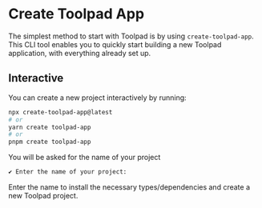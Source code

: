 # Create Toolpad App

The simplest method to start with Toolpad is by using `create-toolpad-app`. This CLI tool enables you to quickly start building a new Toolpad application, with everything already set up.

## Interactive

You can create a new project interactively by running:

```bash
npx create-toolpad-app@latest
# or
yarn create toolpad-app
# or
pnpm create toolpad-app
```

You will be asked for the name of your project

```bash
✔ Enter the name of your project:
```

Enter the name to install the necessary types/dependencies and create a new Toolpad project.
